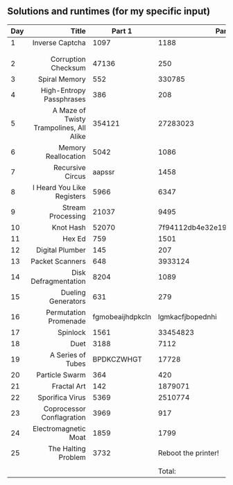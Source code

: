 ## Solutions and runtimes (for my specific input)

| Day |                                   Title | Part 1           | Part 2                           | Time (s)             |
|-----|----------------------------------------:|------------------|----------------------------------|----------------------|
| 1   |             Inverse Captcha             | 1097             | 1188                             | 0.0                  |
|     |                                         |                  |                                  |                      |
|     |                                         |                  |                                  |                      |
| 2   | Corruption Checksum                     | 47136            | 250                              | 0.0                  |
| 3   | Spiral Memory                           | 552              | 330785                           | 0.4899158477783203   |
| 4   | High-Entropy Passphrases                | 386              | 208                              | 0.002034902572631836 |
| 5   | A Maze of Twisty Trampolines, All Alike | 354121           | 27283023                         | 5.322654962539673    |
| 6   | Memory Reallocation                     | 5042             | 1086                             | 0.015920162200927734 |
| 7   | Recursive Circus                        | aapssr           | 1458                             | 0.005034685134887695 |
| 8   | I Heard You Like Registers              | 5966             | 6347                             | 0.001962423324584961 |
| 9   | Stream Processing                       | 21037            | 9495                             | 0.017000436782836914 |
| 10  | Knot Hash                               | 52070            | 7f94112db4e32e19cf6502073c66f9bb | 0.037035226821899414 |
| 11  | Hex Ed                                  | 759              | 1501                             | 108.48991799354553   |
| 12  | Digital Plumber                         | 145              | 207                              | 0.016000032424926758 |
| 13  | Packet Scanners                         | 648              | 3933124                          | 15.941837787628174   |
| 14  | Disk Defragmentation                    | 8204             | 1089                             | 2.05647611618042     |
| 15  | Dueling Generators                      | 631              | 279                              | 47.87202167510986    |
| 16  | Permutation Promenade                   | fgmobeaijhdpkcln | lgmkacfjbopednhi                 | 0.20003652572631836  |
| 17  | Spinlock                                | 1561             | 33454823                         | 2182.417067050934    |
| 18  | Duet                                    | 3188             | 7112                             | 0.32290101051330566  |
| 19  | A Series of Tubes                       | BPDKCZWHGT       | 17728                            | 0.17822957038879395  |
| 20  | Particle Swarm                          | 364              | 420                              | 0.11823725700378418  |
| 21  | Fractal Art                             | 142              | 1879071                          | 3.3325273990631104   |
| 22  | Sporifica Virus                         | 5369             | 2510774                          | 8.400075674057007    |
| 23  | Coprocessor Conflagration               | 3969             | 917                              | 0.02800130844116211  |
| 24  | Electromagnetic Moat                    | 1859             | 1799                             | 3.2039740085601807   |
| 25  | The Halting Problem                     | 3732             | Reboot the printer!              | 4.233187675476074    |
|     |                                         |                  |                                  |                      |
|     |                                         |                  | Total:                           | 2382.7020497322083   |